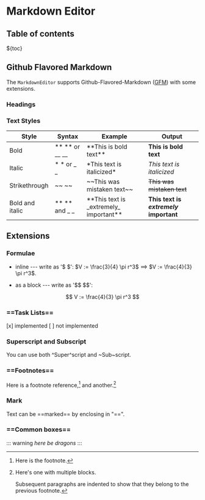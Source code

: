 
Markdown Editor
===============

Table of contents
-----------------

${toc}

Github Flavored Markdown
------------------------

The `MarkdownEditor` supports Github-Flavored-Markdown ([GFM](https://github.github.com/gfm/)) with some extensions.


### Headings

### Text Styles

|Style          |Syntax         |Example                                     |Output                                |
|---------------|---------------|--------------------------------------------|--------------------------------------|
|Bold           |** ** or __ __	|\*\*This is bold text\*\*                   |**This is bold text**                 |
|Italic         |* * or _ _     |\*This text is italicized\*                 |*This text is italicized*             |
|Strikethrough  |~~ ~~          |\~\~This was mistaken text\~\~              |~~This was mistaken text~~            |
|Bold and italic|** ** and _ _  |\*\*This text is \_extremely\_ important\*\*|**This text is _extremely_ important**|

Extensions
----------

### Formulae

- inline --- write as '$ $': \$V := \frac{3}{4} \pi r^3\$ ==> $V := \frac{4}{3} \pi r^3$.

- as a block --- write as '\$\$ \$\$':

$$
V := \frac{4}{3} \pi r^3
$$

### ==Task Lists==

[x] implemented
[ ] not implemented

### Superscript and Subscript

You can use both ^Super^script and ~Sub~script.

### ==Footnotes==

Here is a footnote reference,[^1] and another.[^longnote]

[^1]: Here is the footnote.

[^longnote]: Here's one with multiple blocks.

    Subsequent paragraphs are indented to show that they belong to the previous footnote.

### Mark

Text can be ==marked== by enclosing in "\=\=".

### ==Common boxes==

::: warning
*here be dragons*
:::

